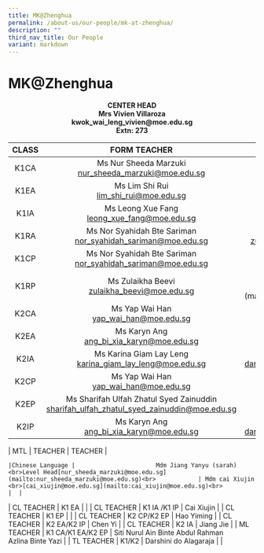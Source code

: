 ```yaml
---
title: MK@Zhenghua
permalink: /about-us/our-people/mk-at-zhenghua/
description: ""
third_nav_title: Our People
variant: markdown
---
```

# MK@Zhenghua

<center><b>CENTER HEAD<br>Mrs Vivien Villaroza<br>kwok_wai_leng_vivien@moe.edu.sg<br>Extn: 273</b></center>

| CLASS |  FORM TEACHER    |   COFORM TEACHER         |
|:-----:|:---------------:|:-----------:|
|  K1CA | Ms Nur Sheeda Marzuki <br>[nur_sheeda_marzuki@moe.edu.sg](mailto:nur_sheeda_marzuki@moe.edu.sg)<br>            | Mdm cai Xiujin <br>[cai_xiujin@moe.edu.sg](mailto:cai_xiujin@moe.edu.sg)<br>             | 
| K1EA | Ms Lim Shi Rui<br>[lim_shi_rui@moe.edu.sg](mailto:lim_shi_rui@moe.edu.sg)<br> |    Mdm Chen Yi <br> [chen_yi_b@moe.edu.sg](mailto:chen_yi_b@moe.edu.sg)
| K1IA | Ms Leong Xue Fang<br>[leong_xue_fang@moe.edu.sg](mailto:leong_xue_fang@moe.edu.sg)  |     Mdm Hao Yiming <br>   [hao_yiming@moe.edu.sg](mailto:hao_yiming@moe.edu.sg) |
| K1RA |Ms Nor Syahidah Bte Sariman<br> [nor_syahidah_sariman@moe.edu.sg](mailto:nor_syahidah_sariman@moe.edu.sg) |  Ms Zulaikha Beevi <br>              [zulaikha_beevi@moe.edu.sg](mailto:zulaikha_beevi@moe.edu.sg)|
| K1CP | Ms Nor Syahidah Bte Sariman<br> [nor_syahidah_sariman@moe.edu.sg](mailto:nor_syahidah_sariman@moe.edu.sg)  | Mdm cai Xiujin <br>[cai_xiujin@moe.edu.sg](mailto:cai_xiujin@moe.edu.sg)
| K1RP | Ms Zulaikha Beevi <br> [zulaikha_beevi@moe.edu.sg](mailto:zulaikha_beevi@moe.edu.sg) |  Mdm Chen Yi <br>[chen_yi_b@moe.edu.sg] (mailto:chen_yi_b@moe.edu.sg)  |
|K2CA | Ms Yap Wai Han <br>[yap_wai_han@moe.edu.sg](mailto:yap_wai_han@moe.edu.sg)|          Mdm Jiang Yanyu (sarah) <br>[jiang_yanyu@moe.edu.sg](mailto:jiang_yanyu@moe.edu.sg) |
| K2EA | Ms Karyn Ang <br>[ang_bi_xia_karyn@moe.edu.sg](mailto:ang_bi_xia_karyn@moe.edu.sg)| Mdm Jiang Jie <br> [jiang_jie@moe.edu.sg](mailto:jiang_jie@moe.edu.sg)|
K2IA | Ms Karina Giam Lay Leng <br>[karina_giam_lay_leng@moe.edu.sg](mailto:karina_giam_lay_leng@moe.edu.sg)| Ms Darshini Alagaraja <br> [darshini_alagaraja@moe.edu.sg](mailto:darshini_alagaraja@moe.edu.sg)|
|K2CP | Ms Yap Wai Han <br>[yap_wai_han@moe.edu.sg](mailto:yap_wai_han@moe.edu.sg)| Mdm Jiang Yanyu (sarah) <br> [jiang_yanyu@moe.edu.sg](mailto:jiang_yanyu@moe.edu.sg)|
|K2EP  | Ms Sharifah Ulfah Zhatul Syed Zainuddin <br>[sharifah_ulfah_zhatul_syed_zainuddin@moe.edu.sg](mailto:sharifah_ulfah_zhatul_syed_zainuddin@moe.edu.sg)| Mdm Jiang Jie <br> [jiang_jie@moe.edu.sg](mailto:jiang_jie@moe.edu.sg)|
|K2IP | Ms Karyn Ang <br>[ang_bi_xia_karyn@moe.edu.sg](mailto:ang_bi_xia_karyn@moe.edu.sg)| Ms Darshini Alagaraja <br> [darshini_alagaraja@moe.edu.sg](mailto:darshini_alagaraja@moe.edu.sg)|



| MTL |   TEACHER    |    TEACHER         |

	|Chinese Language |                       Mdm Jiang Yanyu (sarah) <br>Level Head[nur_sheeda_marzuki@moe.edu.sg](mailto:nur_sheeda_marzuki@moe.edu.sg)<br>            | Mdm cai Xiujin <br>[cai_xiujin@moe.edu.sg](mailto:cai_xiujin@moe.edu.sg)<br>             |  |
| CL TEACHER |  K1 EA |  |
| CL TEACHER | K1 IA /K1 IP | Cai Xiujin |
| CL TEACHER | K1 EP  |  |
| CL TEACHER |  K2 CP/K2 EP | Hao Yiming |
| CL TEACHER | K2 EA/K2 IP  | Chen Yi |
| CL TEACHER | K2 IA  | Jiang Jie |
| ML TEACHER |  K1 CA/K1 EA/K2 EP | Siti Nurul Ain Binte Abdul Rahman<br>Azlina Binte Yazi |
| TL TEACHER | K1/K2  | Darshini do Alagaraja |
|